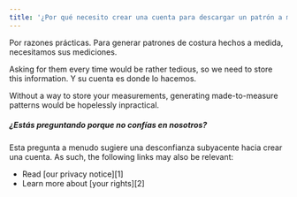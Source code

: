 ```yaml
---
title: '¿Por qué necesito crear una cuenta para descargar un patrón a medida?'
---
```


Por razones prácticas. Para generar patrones de costura hechos a medida, necesitamos sus mediciones.

Asking for them every time would be rather tedious, so we need to store this information. Y su cuenta es donde lo hacemos.

Without a way to store your measurements, generating made-to-measure patterns would be hopelessly inpractical.

<Note>

##### ¿Estás preguntando porque no confías en nosotros?

Esta pregunta a menudo sugiere una desconfianza subyacente hacia
crear una cuenta. As such, the following links may also be relevant:

-   Read [our privacy notice][1]
-   Learn more about [your rights][2]

</Note>
